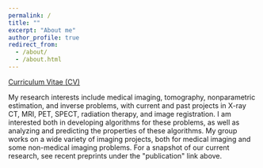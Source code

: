 ```yaml
---
permalink: /
title: ""
excerpt: "About me"
author_profile: true
redirect_from: 
  - /about/
  - /about.html
---
```


[Curriculum Vitae (CV)](https://JeffFessler.github.io/files/cv.pdf)

My research interests include medical imaging, tomography, nonparametric estimation, and inverse problems, with current and past projects in X-ray CT, MRI, PET, SPECT, radiation therapy, and image registration. I am interested both in developing algorithms for these problems, as well as analyzing and predicting the properties of these algorithms. My group works on a wide variety of imaging projects, both for medical imaging and some non-medical imaging problems. For a snapshot of our current research, see recent preprints under the "publication" link above. 
